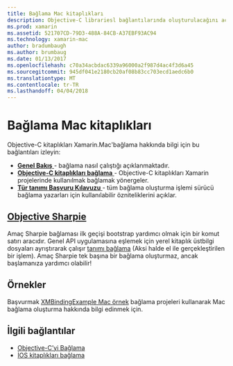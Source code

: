```yaml
---
title: Bağlama Mac kitaplıkları
description: Objective-C librariesl bağlantılarında oluşturulacağını açıklayan diğer belgelerin bu kılavuzu bağlantılar
ms.prod: xamarin
ms.assetid: 521707CD-79D3-488A-84CB-A37EBF93AC94
ms.technology: xamarin-mac
author: bradumbaugh
ms.author: brumbaug
ms.date: 01/13/2017
ms.openlocfilehash: c70a34acbdac6339a96000a2f987d4ac4f3d6a45
ms.sourcegitcommit: 945df041e2180cb20af08b83cc703ecd1aedc6b0
ms.translationtype: MT
ms.contentlocale: tr-TR
ms.lasthandoff: 04/04/2018
---
```

# <a name="binding-mac-libraries"></a>Bağlama Mac kitaplıkları


Objective-C kitaplıkları Xamarin.Mac'bağlama hakkında bilgi için bu bağlantıları izleyin:

- [**Genel Bakış** ](~/cross-platform/macios/binding/overview.md) -
  bağlama nasıl çalıştığı açıklanmaktadır.
- [**Objective-C kitaplıkları bağlama** ](~/cross-platform/macios/binding/objective-c-libraries.md) -
  Objective-C kitaplıkları Xamarin projelerinde kullanılmak bağlamak yönergeler.
- [**Tür tanımı Başvuru Kılavuzu** ](~/cross-platform/macios/binding/binding-types-reference.md) -
  tüm bağlama oluşturma işlemi sürücü bağlama yazarları için kullanılabilir özniteliklerini açıklar.


<a name="objective-sharpiecross-platformmaciosbindingobjective-sharpieindexmd"></a>[Objective Sharpie](~/cross-platform/macios/binding/objective-sharpie/index.md)
-------------------

Amaç Sharpie bağlaması ilk geçişi bootstrap yardımcı olmak için bir komut satırı aracıdır.
Genel API uygulamasına eşlemek için yerel kitaplık üstbilgi dosyaları ayrıştırarak çalışır [tanımı bağlama](~/cross-platform/macios/binding/binding-types-reference.md) (Aksi halde el ile gerçekleştirilen bir işlem). Amaç Sharpie tek başına bir bağlama oluşturmaz, ancak başlamanıza yardımcı olabilir!

<a name="examples"></a>Örnekler
--------

Başvurmak [XMBindingExample Mac örnek](https://github.com/xamarin/mac-samples/tree/master/XMBindingExample) bağlama projeleri kullanarak Mac bağlama oluşturma hakkında bilgi edinmek için.


## <a name="related-links"></a>İlgili bağlantılar

- [Objective-C’yi Bağlama](~/cross-platform/macios/binding/index.md)
- [İOS kitaplıkları bağlama](~/ios/platform/binding-objective-c/index.md)
